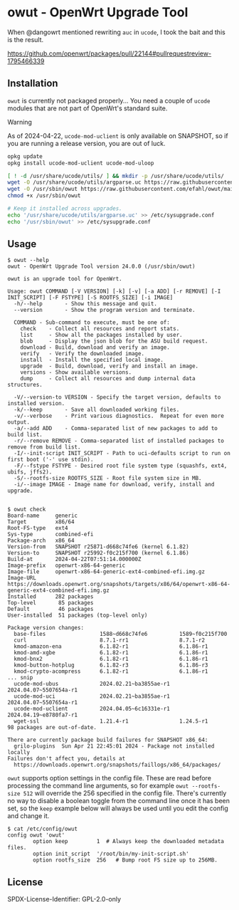 # owut - OpenWrt Upgrade Tool

When @dangowrt mentioned rewriting `auc` in `ucode`, I took the bait and this is the result.

https://github.com/openwrt/packages/pull/22144#pullrequestreview-1795466339

## Installation

`owut` is currently not packaged properly...  You need a couple of `ucode`
modules that are not part of OpenWrt's standard suite.

> [!WARNING]
> As of 2024-04-22, `ucode-mod-uclient` is only available on SNAPSHOT, so if you are running a release version, you are out of luck.


```bash
opkg update
opkg install ucode-mod-uclient ucode-mod-uloop

[ ! -d /usr/share/ucode/utils/ ] && mkdir -p /usr/share/ucode/utils/ 
wget -O /usr/share/ucode/utils/argparse.uc https://raw.githubusercontent.com/efahl/owut/main/files/argparse.uc
wget -O /usr/sbin/owut https://raw.githubusercontent.com/efahl/owut/main/files/owut
chmod +x /usr/sbin/owut

# Keep it installed across upgrades.
echo '/usr/share/ucode/utils/argparse.uc' >> /etc/sysupgrade.conf
echo '/usr/sbin/owut' >> /etc/sysupgrade.conf
```

## Usage

```
$ owut --help
owut - OpenWrt Upgrade Tool version 24.0.0 (/usr/sbin/owut)

owut is an upgrade tool for OpenWrt.

Usage: owut COMMAND [-V VERSION] [-k] [-v] [-a ADD] [-r REMOVE] [-I INIT_SCRIPT] [-F FSTYPE] [-S ROOTFS_SIZE] [-i IMAGE]
  -h/--help       - Show this message and quit.
  --version       - Show the program version and terminate.

  COMMAND - Sub-command to execute, must be one of:
    check    - Collect all resources and report stats.
    list     - Show all the packages installed by user.
    blob     - Display the json blob for the ASU build request.
    download - Build, download and verify an image.
    verify   - Verify the downloaded image.
    install  - Install the specified local image.
    upgrade  - Build, download, verify and install an image.
    versions - Show available versions.
    dump     - Collect all resources and dump internal data structures.

  -V/--version-to VERSION - Specify the target version, defaults to installed version.
  -k/--keep       - Save all downloaded working files.
  -v/--verbose    - Print various diagnostics.  Repeat for even more output.
  -a/--add ADD    - Comma-separated list of new packages to add to build list.
  -r/--remove REMOVE - Comma-separated list of installed packages to remove from build list.
  -I/--init-script INIT_SCRIPT - Path to uci-defaults script to run on first boot ('-' use stdin).
  -F/--fstype FSTYPE - Desired root file system type (squashfs, ext4, ubifs, jffs2).
  -S/--rootfs-size ROOTFS_SIZE - Root file system size in MB.
  -i/--image IMAGE - Image name for download, verify, install and upgrade.


$ owut check
Board-name     generic
Target         x86/64
Root-FS-type   ext4
Sys-type       combined-efi
Package-arch   x86_64
Version-from   SNAPSHOT r25871-d668c74fe6 (kernel 6.1.82)
Version-to     SNAPSHOT r25992-f0c215f700 (kernel 6.1.86)
Build-at       2024-04-22T07:51:14.000000Z
Image-prefix   openwrt-x86-64-generic
Image-file     openwrt-x86-64-generic-ext4-combined-efi.img.gz
Image-URL      https://downloads.openwrt.org/snapshots/targets/x86/64/openwrt-x86-64-generic-ext4-combined-efi.img.gz
Installed      282 packages
Top-level       85 packages
Default         46 packages
User-installed  51 packages (top-level only)

Package version changes:
  base-files                 1588~d668c74fe6          1589~f0c215f700
  curl                       8.7.1-rr1                8.7.1-r2
  kmod-amazon-ena            6.1.82-r1                6.1.86-r1
  kmod-amd-xgbe              6.1.82-r1                6.1.86-r1
  kmod-bnx2                  6.1.82-r1                6.1.86-r1
  kmod-button-hotplug        6.1.82-r3                6.1.86-r3
  kmod-crypto-acompress      6.1.82-r1                6.1.86-r1
... snip
  ucode-mod-ubus             2024.02.21~ba3855ae-r1   2024.04.07~5507654a-r1
  ucode-mod-uci              2024.02.21~ba3855ae-r1   2024.04.07~5507654a-r1
  ucode-mod-uclient          2024.04.05~6c16331e-r1   2024.04.19~e8780fa7-r1
  wget-ssl                   1.21.4-r1                1.24.5-r1
98 packages are out-of-date.

There are currently package build failures for SNAPSHOT x86_64:
  grilo-plugins  Sun Apr 21 22:45:01 2024 - Package not installed locally
Failures don't affect you, details at
  https://downloads.openwrt.org/snapshots/faillogs/x86_64/packages/
```

`owut` supports option settings in the config file.  These are read before
processing the command line arguments, so for example `owut --rootfs-size 512`
will override the 256 specified in the config file.  There's currently no way
to disable a boolean toggle from the command line once it has been set, so the
`keep` example below will always be used until you edit the config and change it.

```
$ cat /etc/config/owut
config owut 'owut'
        option keep         1  # Always keep the downloaded metadata files.
        option init_script  '/root/bin/my-init-script.sh'
        option rootfs_size  256   # Bump root FS size up to 256MB.

```

## License

SPDX-License-Identifier: GPL-2.0-only
